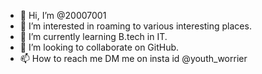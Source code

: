 - 👋 Hi, I’m @20007001
- 👀 I’m interested in roaming to various interesting places.
- 🌱 I’m currently learning B.tech in IT.
- 💞️ I’m looking to collaborate on GitHub.
- 📫 How to reach me DM me on insta id @youth_worrier

<!---
20007001/20007001 is a ✨ special ✨ repository because its `README.md` (this file) appears on your GitHub profile.
You can click the Preview link to take a look at your changes.
--->

